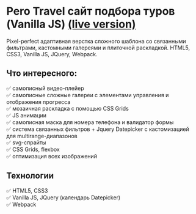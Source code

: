 # Pero Travel сайт подбора туров (Vanilla JS) [(live version)](https://natalyay.github.io/Pero-travel/index.html)
Pixel-perfect адаптивная верстка сложного шаблона со связанными фильтрами, кастомными галереями и плиточной раскладкой. HTML5, CSS3, Vanilla JS, JQuery, Webpack.
## Что интересного:   
:white_check_mark: самописный видео-плейер    
:white_check_mark: самописные сложные галереи с элементами управления и отображения прогресса    
:white_check_mark: мозаичная раскладка с помощью CSS Grids     
:white_check_mark: JS анимации    
:white_check_mark: самописная маска для номера телефона и валидатор формы    
:white_check_mark: система связанных фильтров + Jquery Datepicker с кастомизацией для multirange-диапазонов    
:white_check_mark: svg-спрайты    
:white_check_mark: CSS Grids, flexbox    
:white_check_mark: оптимизация всех изображений    

## Технологии   
:white_check_mark: HTML5, CSS3     
:white_check_mark: Vanilla JS, JQuery (календарь Datepicker)    
:white_check_mark: Webpack    
